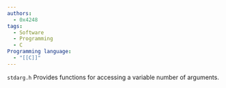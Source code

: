 ```yaml
---
authors:
  - 0x4248
tags:
  - Software
  - Programming
  - C
Programming language:
  - "[[C]]"
---
```

`stdarg.h` Provides functions for accessing a variable number of arguments.